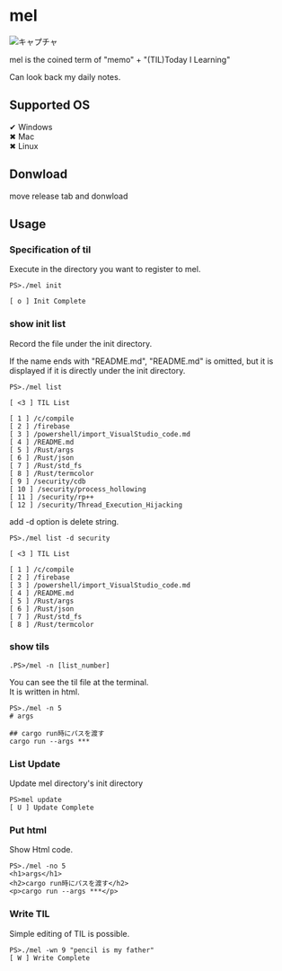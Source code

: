 # mel
![キャプチャ](https://user-images.githubusercontent.com/43775946/57007055-ba306d80-6c20-11e9-8b88-bb8a75a204f3.PNG)


mel is the coined term of "memo" + "(TIL)Today I Learning"

Can look back my daily notes.

## Supported OS
✔ Windows  
✖ Mac  
✖ Linux  

## Donwload
move release tab and donwload

## Usage

### Specification of til
Execute in the directory you want to register to mel.

```
PS>./mel init

[ o ] Init Complete
```

### show init list
Record the file under the init directory.

If the name ends with "README.md", "README.md" is omitted, but it is displayed if it is directly under the init directory.

```
PS>./mel list

[ <3 ] TIL List

[ 1 ] /c/compile
[ 2 ] /firebase
[ 3 ] /powershell/import_VisualStudio_code.md
[ 4 ] /README.md
[ 5 ] /Rust/args
[ 6 ] /Rust/json
[ 7 ] /Rust/std_fs
[ 8 ] /Rust/termcolor
[ 9 ] /security/cdb
[ 10 ] /security/process_hollowing
[ 11 ] /security/rp++
[ 12 ] /security/Thread_Execution_Hijacking
```

add -d option is delete string.

```
PS>./mel list -d security

[ <3 ] TIL List

[ 1 ] /c/compile
[ 2 ] /firebase
[ 3 ] /powershell/import_VisualStudio_code.md
[ 4 ] /README.md
[ 5 ] /Rust/args
[ 6 ] /Rust/json
[ 7 ] /Rust/std_fs
[ 8 ] /Rust/termcolor
```

### show tils  

```
.PS>/mel -n [list_number]
```

You can see the til file at the terminal.  
It is written in html.

```
PS>./mel -n 5
# args

## cargo run時にパスを渡す
cargo run --args ***
```

### List Update
Update mel directory's init directory

```
PS>mel update
[ U ] Update Complete
```

### Put html
Show Html code.
```
PS>./mel -no 5
<h1>args</h1>
<h2>cargo run時にパスを渡す</h2>
<p>cargo run --args ***</p>
```

### Write TIL
Simple editing of TIL is possible.
```
PS>./mel -wn 9 "pencil is my father"
[ W ] Write Complete
```
